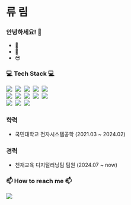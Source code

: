 <h1 > 류 림</h1>
<h3 > 안녕하세요! 👋</h3>

<!--
**miro7923/miro7923** is a ✨ _special_ ✨ repository because its `README.md` (this file) appears on your GitHub profile.

Here are some ideas to get you started:

- 🔭 I’m currently working on ...
- 🌱 I’m currently learning ...<br>
- 👯 I’m looking to collaborate on ...
- 🤔 I’m looking for help with ...
- 💬 Ask me about ...
- 😄 Pronouns: ...
- ⚡ Fun fact: ...
-->
<!--[![Portfolio Badge](https://img.shields.io/badge/Portfolio-ffffff?style=flat-square&logo=Notion&logoColor=black&link=https://weak-lasagna-cf1.notion.site/Rim-s-Portfolio-2d4a7a9f913746c78873ba731c09a2ce?pvs=4)](https://weak-lasagna-cf1.notion.site/Rim-s-Portfolio-2d4a7a9f913746c78873ba731c09a2ce?pvs=4)-->

* 🌱 
* 👯 
* 😎 

  
<h3 > 💻 Tech Stack 💻</h3>

<p >
  <img src="https://img.shields.io/badge/Java-007396?style=flat-square&logo=JAVA&logoColor=white"/></a>&nbsp 
    <img src="https://img.shields.io/badge/Spring-6DB33F?style=flat-square&logo=Spring&logoColor=white"/></a>&nbsp 
  <img src="https://img.shields.io/badge/Spring Boot-6DB33F?style=flat-square&logo=Spring Boot&logoColor=white"/></a>&nbsp 
  <img src="https://img.shields.io/badge/IntelliJ IDEA-000000?style=flat-square&logo=IntelliJ IDEA&logoColor=white"/></a>&nbsp 
  <img src="https://img.shields.io/badge/MariaDB-4479A1?style=flat-square&logo=MariaDB&logoColor=white"/></a>&nbsp <br>
<!--   <img src="https://img.shields.io/badge/Amazon EC2-FF9900?style=flat-square&logo=Amazon EC2&logoColor=white"/></a>&nbsp 
  <img src="https://img.shields.io/badge/Amazon RDS-527FFF?style=flat-square&logo=Amazon RDS&logoColor=white"/></a>&nbsp 
  <img src="https://img.shields.io/badge/Amazon S3-569A31?style=flat-square&logo=Amazon S3&logoColor=white"/></a>&nbsp <br> -->
  <img src="https://img.shields.io/badge/JavaScript-F7DF1E?style=flat-square&logo=JavaScript&logoColor=white"/></a>&nbsp 
  <img src="https://img.shields.io/badge/JSON-000000?style=flat-square&logo=JSON&logoColor=white"/></a>&nbsp 
  <img src="https://img.shields.io/badge/HTML5-E34F26?style=flat-square&logo=HTML5&logoColor=white"/></a>&nbsp 
  <img src="https://img.shields.io/badge/CSS3-1572B6?style=flat-square&logo=CSS3&logoColor=white"/></a>&nbsp 
  <img src="https://img.shields.io/badge/Eclipse-IDE-2C2255?style=flat-square&logo=Eclipse-IDE&logoColor=white"/></a>&nbsp <br>
  <!-- <img src="https://img.shields.io/badge/C++-00599C?style=flat-square&logo=C%2B%2B&logoColor=white"/></a>&nbsp 
  <img src="https://img.shields.io/badge/C-A8B9CC?style=flat-square&logo=C&logoColor=white"/></a>&nbsp 
  <img src="https://img.shields.io/badge/C-Sharp-239120?style=flat-square&logo=C-Sharp&logoColor=white"/></a>&nbsp 
  <img src="https://img.shields.io/badge/Unity-FFFFFF?style=flat-square&logo=Unity&logoColor=white"/></a>&nbsp -->
  <img src="https://img.shields.io/badge/Visual-Studio-5C2D91?style=flat-square&logo=Visual-Studio&logoColor=white"/></a>&nbsp 
  <!-- <img src="https://img.shields.io/badge/Python-3776AB?style=flat-square&logo=Python&logoColor=white"/></a>&nbsp 
  <img src="https://img.shields.io/badge/PyCharm-000000?style=flat-square&logo=PyCharm&logoColor=white"/></a>&nbsp <br> -->
  <img src="https://img.shields.io/badge/macOS-000000?style=flat-square&logo=macOS&logoColor=white"/></a>&nbsp 
  <img src="https://img.shields.io/badge/Windows-0078D6?style=flat-square&logo=Windows&logoColor=white"/></a>&nbsp 
</p>

<h3>학력</h3>
<ul>
  <li>국민대학교 전자시스템공학 (2021.03 ~ 2024.02)</li>
</ul>

<h3>경력</h3>
<ul>
  <li>천재교육 디지털러닝팀 팀원 (2024.07 ~ now)</li>
</ul>

<h3 > 📫 How to reach me 📫</h3>
<p >
  <a href="mailto:lapinrim@gmail.com"><img src="https://img.shields.io/badge/-Gmail-critical"><br>
</p>


    

<!--[![Rim's github stats](https://github-readme-stats.vercel.app/api?username=Ryurim)](https://github.com/Ryurim)-->

